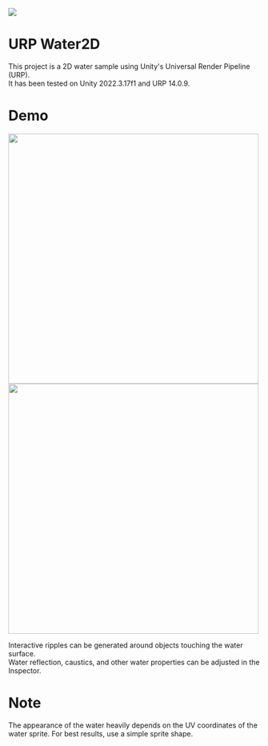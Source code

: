 ![](https://img.shields.io/badge/license-MIT-green)

# URP Water2D
This project is a 2D water sample using Unity's Universal Render Pipeline (URP).<br>
It has been tested on Unity 2022.3.17f1 and URP 14.0.9.

# Demo
<img name="25_0103_water2d" src="https://github.com/user-attachments/assets/81ca3029-ce6a-4df1-abfb-514a925e979e" width=500px>
<br>
<img name="25_0103_water2d" src="https://github.com/user-attachments/assets/8a4b0432-fc4f-4f05-853b-c3e713a5d3fe" width=500px>

Interactive ripples can be generated around objects touching the water surface.<br>
Water reflection, caustics, and other water properties can be adjusted in the Inspector.

# Note
The appearance of the water heavily depends on the UV coordinates of the water sprite. For best results, use a simple sprite shape.
